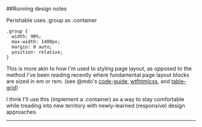 ##Running design notes

Perishable uses .group as .container

    .group {
      width: 90%;
      max-width: 1400px;
      margin: 0 auto;
      position: relative;
    }

This is more akin to how I'm used to styling page layout, as opposed to the method I've been reading recently where fundamental page layout blocks are sized in em or rem. (see @mdo's [code-guide](http://mdo.github.io/code-guide), [wtfhtmlcss](http://wtfhtmlcss.com), and [table-grid](http://mdo.github.io/table-grid))

I think I'll use this (implement a .container) as a way to stay comfortable while treading into new territory with newly-learned (responsive) design approaches.

- - -

